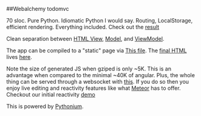 ##Webalchemy todomvc

70 sloc. Pure Python. Idiomatic Python I would say. Routing, LocalStorage, efficient rendering. Everything included. Check out the [result](http://skariel.org/webalchemy/todomvc.html)

Clean separation between [HTML View](https://github.com/skariel/webalchemy/blob/master/webalchemy/examples/todomvc/static/template/index.html),
[Model](https://github.com/skariel/webalchemy/blob/master/webalchemy/examples/todomvc/todomvc.py#L8-L42),
and [ViewModel](https://github.com/skariel/webalchemy/blob/master/webalchemy/examples/todomvc/todomvc.py#L45-L79).

The app can be compiled to a "static" page via [This file](https://github.com/skariel/webalchemy/blob/master/webalchemy/examples/todomvc/freeze_app.py).
The [final HTML](https://github.com/skariel/webalchemy/blob/master/webalchemy/examples/todomvc/todomvc.html) lives [here](http://skariel.org/webalchemy/todomvc.html).

Note the size of generated JS when gziped is only ~5K. This is an advantage when compared to the minimal ~40K of angular.
Plus, the whole thing can be served through a websocket with [this](https://github.com/skariel/webalchemy/blob/master/webalchemy/examples/todomvc/serve_through_websocket.py). If you do so then you enjoy live editing and reactivity features like what [Meteor](https://www.meteor.com/) has to offer.
Checkout our initial reactivity [demo](https://vimeo.com/74150054)

This is powered by [Pythonium](https://github.com/pythonium/pythonium).
